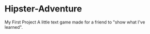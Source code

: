 # Hipster-Adventure
My First Project
A little text game made for a friend to "show what I've learned".

